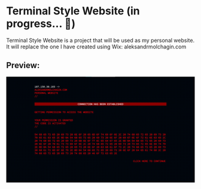 # Terminal Style Website (in progress... :wrench:)

Terminal Style Website is a project that will be used as my personal website.<br/>
It will replace the one I have created using Wix: aleksandrmolchagin.com

## Preview:
<img src="readmeImg/1.png" alt="Terminal Style Website" width="700"> <br>